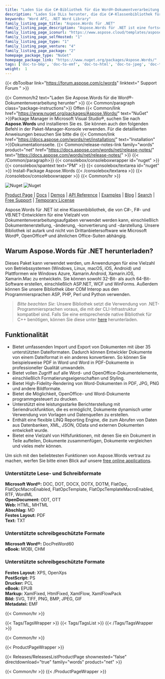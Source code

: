 ```yaml
---
title: "Laden Sie die C#-Bibliothek für die Word®-Dokumentverarbeitung herunter | Aspose.Words"
description: "Laden Sie DLLs herunter, die die C#-Klassenbibliothek für Word®-Dokumenterstellung, Bearbeitung, Zusammenführung, Konvertierung, Wiedergabe, Druck und Berichterstellung über die .NET-API enthalten."
keywords: "Word API, .NET Word Library"
family_listing_page_title: "Aspose.Words für .NET"
family_listing_page_description: "Aspose.Words für .NET ist eine fortschrittliche Word-Dokumentverarbeitungs-API, mit der Sie eine Vielzahl von Dokumentenverarbeitungsaufgaben direkt in Ihren Anwendungen ausführen können."
family_listing_page_iconurl: "https://www.aspose.cloud/templates/aspose/App_Themes/V3/images/words/272x272/aspose_words-for-net.png"
family_listing_page_selfHosted: "1"
family_listing_page_type: "1"
family_listing_page_venture: "4"
family_listing_page_package: "2"
homepage_package_type: "NuGet"
homepage_package_link: "https://www.nuget.org/packages/Aspose.Words/"
tags: ['doc-to-bmp', 'doc-to-emf', 'doc-to-html', 'doc-to-jpeg', 'doc-to-pdf', 'doc-to-png', 'doc-to-postscript', 'doc-to-ps', 'docx-to-epub', 'docx-to-gif', 'docx-to-html', 'docx-to-markdown', 'docx-to-md', 'docx-to-mhtml', 'docx-to-pcl', 'docx-to-pdf', 'word-to-bmp', 'word-to-emf', 'word-to-epub', 'word-to-gif', 'word-to-html', 'word-to-jpeg', 'word-to-markdown', 'word-to-md', 'word-to-mhtml', 'word-to-pcl', 'word-to-pdf', 'word-to-png', 'word-to-postscript', 'word-to-ps']
weight:  1
---
```


{{< dbToolbar link="https://forum.aspose.com/c/words" linktext=" Support Forum " >}}

{{< Common/h2 text="Laden Sie Aspose.Words für die Word®-Dokumentenverarbeitung herunter"  >}}
{{< Common/paragraph class="package-instructions">}}
Offen
{{< Common/link href="https://www.nuget.org/packages/Aspose.Words/" text="NuGet"  >}}Package Manager in Microsoft Visual Studio®, suchen Sie nach <b>Aspose.Words</b> und installieren Sie es. Sie können auch den folgenden Befehl in der Paket-Manager-Konsole verwenden. Für die detaillierten Anweisungen besuchen Sie bitte die
{{< Common/link href="https://docs.aspose.com/words/net/installation/" text="Installation"  >}}Dokumentationsseite.
{{< Common/release-notes-link family="words" product="net" href="https://docs.aspose.com/words/net/release-notes/" text="https://docs.aspose.com/words/net/release-notes/"  >}}
{{< /Common/paragraph>}}
{{< consolebox/consoleboxwrapper id="nuget" >}}
       {{< consolebox/spantext text="PM" >}}
       {{< consolebox/textarea id="nuget" >}} Install-Package Aspose.Words {{< /consolebox/textarea >}}
{{< /consolebox/consoleboxwrapper >}}
{{< Common/hr >}}

![Nuget](https://img.shields.io/nuget/v/Aspose.Words) ![Nuget](https://img.shields.io/nuget/dt/Aspose.Words?label=nuget%20downloads)

[Product Page](https://products.aspose.com/words/net/) | [Docs](https://docs.aspose.com/words/net/) | [Demos](https://products.aspose.app/words/family) | [API Reference](https://reference.aspose.com/words/net/) | [Examples](https://github.com/aspose-words/Aspose.Words-for-.NET/tree/master/Examples) | [Blog](https://blog.aspose.com/category/words/) | [Search](https://search.aspose.com/) | [Free Support](https://forum.aspose.com/c/words) | [Temporary License](https://purchase.aspose.com/temporary-license)

Aspose.Words für .NET ist eine Klassenbibliothek, die von C#-, F#- und VB.NET-Entwicklern für eine Vielzahl von Dokumentenverarbeitungsaufgaben verwendet werden kann, einschließlich Dokumentenerstellung, -änderung, -konvertierung und -darstellung. Unsere Bibliothek ist autark und nicht von Drittanbietersoftware wie Microsoft Word®, OpenOffice® und ähnlichen Office-Suiten abhängig.

## Warum Aspose.Words für .NET herunterladen?

Dieses Paket kann verwendet werden, um Anwendungen für eine Vielzahl von Betriebssystemen (Windows, Linux, macOS, iOS, Android) und Plattformen wie Windows Azure, Xamarin.Android, Xamarin.iOS, Xamarin.Mac zu entwickeln. Sie können sowohl 32-Bit- als auch 64-Bit-Software erstellen, einschließlich ASP.NET, WCF und WinForms. Außerdem können Sie unsere Bibliothek über COM Interop aus den Programmiersprachen ASP, PHP, Perl und Python verwenden.

> *Bitte beachten Sie*: Unsere Bibliothek setzt die Verwendung von .NET-Programmiersprachen voraus, die mit der CLI-Infrastruktur kompatibel sind. Falls Sie eine entsprechende native Bibliothek für C++ benötigen, können Sie diese unter [here](https://www.nuget.org/packages/Aspose.Words.Cpp/) herunterladen.

## Funktionalität

- Bietet umfassenden Import und Export von Dokumenten mit über 35 unterstützten Dateiformaten. Dadurch können Entwickler Dokumente von einem Dateiformat in ein anderes konvertieren. So können Sie beispielsweise PDF in Word und Word in PDF-Dokumente in professioneller Qualität umwandeln.
- Bietet vollen Zugriff auf alle Word- und OpenOffice-Dokumentelemente, einschließlich Formatierungseigenschaften und Styling.
- Bietet High-Fidelity-Rendering von Word-Dokumenten in PDF, JPG, PNG und andere Bildformate.
- Bietet die Möglichkeit, OpenOffice- und Word-Dokumente programmgesteuert zu drucken.
- Unterstützt eine leistungsstarke Berichterstellung mit Seriendruckfunktion, die es ermöglicht, Dokumente dynamisch unter Verwendung von Vorlagen und Datenquellen zu erstellen.
- Enthält eine flexible LINQ Reporting Engine, die zum Abrufen von Daten aus Datenbanken, XML, JSON, OData und externen Dokumenten entwickelt wurde.
- Bietet eine Vielzahl von Hilfsfunktionen, mit denen Sie ein Dokument in Teile aufteilen, Dokumente zusammenfügen, Dokumente vergleichen und vieles mehr können.

Um sich mit den beliebtesten Funktionen von Aspose.Words vertraut zu machen, werfen Sie bitte einen Blick auf unsere [free online applications](https://products.aspose.app/words/family).


### Unterstützte Lese- und Schreibformate

**Microsoft Word®:** DOC, DOT, DOCX, DOTX, DOTM, FlatOpc, FlatOpcMacroEnabled, FlatOpcTemplate, FlatOpcTemplateMacroEnabled, RTF, WordML\
**OpenDocument:** ODT, OTT\
**Web:** HTML, MHTML\
**Abschlag:** MD\
**Festes Layout:** PDF\
**Text:** TXT

### Unterstützte schreibgeschützte Formate

**Microsoft Word®:** DocPreWord60\
**eBook:** MOBI, CHM

### Unterstützte schreibgeschützte Formate

**Festes Layout:** XPS, OpenXps\
**PostScript:** PS\
**Drucker:** PCL\
**eBook:** EPUB\
**Markup:** XamlFixed, HtmlFixed, XamlFlow, XamlFlowPack\
**Bild:** SVG, TIFF, PNG, BMP, JPEG, GIF\
**Metadatei:** EMF

{{< Common/hr >}}

{{< Tags/TagsWrapper >}}
 {{< Tags/TagsList >}}
{{< /Tags/TagsWrapper >}}

{{< Common/hr >}}

{{< ProductPageWrapper >}}
<!-- ReleasesListProductPage-->
   {{< Releases/ReleasesListProductPage shownested="false"  directdownload="true" family="words" product="net" >}}
<!-- /ReleasesListProductPage-->
{{< Common/hr >}}
{{< /ProductPageWrapper >}}

